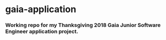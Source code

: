 # gaia-application
### Working repo for my Thanksgiving 2018 Gaia Junior Software Engineer application project.

